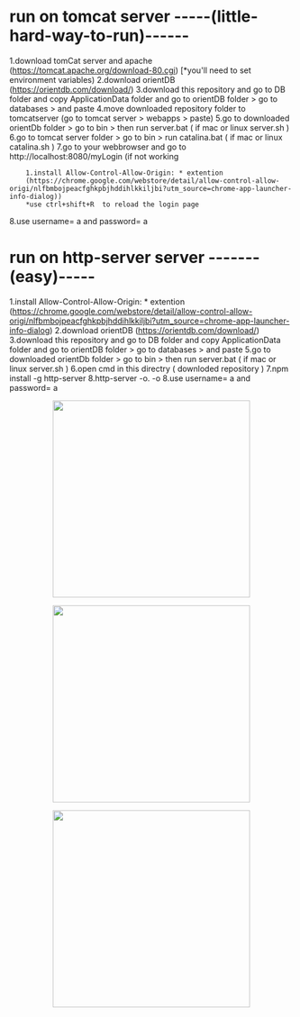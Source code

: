 <h1>run on tomcat server -----(little-hard-way-to-run)------</h1>

1.download tomCat server and apache (https://tomcat.apache.org/download-80.cgi) [*you'll need to set environment variables) 
2.download orientDB (https://orientdb.com/download/)
3.download this repository and go to DB folder and copy ApplicationData folder and go to orientDB folder > go to databases > and paste 
4.move downloaded repository folder to tomcatserver (go to tomcat server > webapps > paste)
5.go to downloaded orientDb folder > go to bin > then run server.bat ( if mac or linux server.sh  ) 
6.go to tomcat server folder > go to bin > run catalina.bat ( if mac or linux catalina.sh  ) 
7.go to your webbrowser and go to http://localhost:8080/myLogin 
         (if not working 

        1.install Allow-Control-Allow-Origin: * extention 
        (https://chrome.google.com/webstore/detail/allow-control-allow-origi/nlfbmbojpeacfghkpbjhddihlkkiljbi?utm_source=chrome-app-launcher-info-dialog))
        *use ctrl+shift+R  to reload the login page 
        
8.use username= a and password= a 

 


<h1>run on http-server server -------(easy)-----</h1>

1.install Allow-Control-Allow-Origin: * extention 
(https://chrome.google.com/webstore/detail/allow-control-allow-origi/nlfbmbojpeacfghkpbjhddihlkkiljbi?utm_source=chrome-app-launcher-info-dialog)
2.download orientDB (https://orientdb.com/download/)
3.download this repository and go to DB folder and copy ApplicationData folder and go to orientDB folder > go to databases > and paste 
5.go to downloaded orientDb folder > go to bin > then run server.bat ( if mac or linux server.sh  ) 
6.open cmd in this directry ( downloded repository ) 
7.npm install -g http-server
8.http-server -o. -o
8.use username= a and password= a 



<p align="center">
  <img src="https://user-images.githubusercontent.com/23357240/28998630-d899b892-7a4d-11e7-9d6e-f8a4137bf70a.png" width="350"/>
</p>


<p align="center">
  <img src="https://user-images.githubusercontent.com/23357240/28998644-2a0b8188-7a4e-11e7-8bea-41fac7d3871f.png" width="350"/>
</p>


<p align="center">
  <img src="https://user-images.githubusercontent.com/23357240/28998646-3e02183c-7a4e-11e7-8a16-0a053e9b634d.png" width="350"/>
</p>
